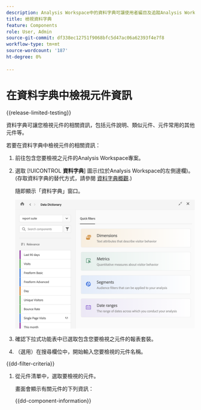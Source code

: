 ```yaml
---
description: Analysis Workspace中的資料字典可讓使用者編目及追蹤Analysis Workspace中的各種元件，包括其預期用途（已核准）、重複項目等。
title: 檢視資料字典
feature: Components
role: User, Admin
source-git-commit: df338ec12751f9068bfc5d47ac06a62393f4e7f8
workflow-type: tm+mt
source-wordcount: '187'
ht-degree: 0%

---
```


# 在資料字典中檢視元件資訊

{{release-limited-testing}}

資料字典可讓您檢視元件的相關資訊，包括元件說明、類似元件、元件常用的其他元件等。

若要在資料字典中檢視元件的相關資訊：

1. 前往包含您要檢視之元件的Analysis Workspace專案。

1. 選取 [!UICONTROL **資料字典**] 圖示(位於Analysis Workspace的左側邊欄)。 (存取資料字典的替代方式，請參閱 [資料字典概觀](/help/analyze/analysis-workspace/components/data-dictionary/data-dictionary-overview.md).)

   隨即顯示「資料字典」窗口。

   ![data-dictionary.png](assets/data-dictionary.png)

   <!--double-check this screenshot. I mocked the admin view up a bit to get rid of the Dictionary health tab.-->

1. 確認下拉式功能表中已選取包含您要檢視之元件的報表套裝。

1. （選用）在搜尋欄位中，開始輸入您要檢視的元件名稱。

{{dd-filter-criteria}}

1. 從元件清單中，選取要檢視的元件。

   畫面會顯示有關元件的下列資訊：

   {{dd-component-information}}

